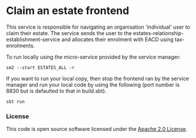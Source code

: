 # Claim an estate frontend

This service is responsible for navigating an organisation 'individual' user to claim their estate.
The service sends the user to the estates-relationship-establishment-service and allocates their enrolment with EACD using tax-enrolments.

To run locally using the micro-service provided by the service manager:
```
sm2 --start ESTATES_ALL -r
```

If you want to run your local copy, then stop the frontend ran by the service manager and run your local code by using the following (port number is 8830 but is defaulted to that in build.sbt).
```
sbt run
```

### License

This code is open source software licensed under the [Apache 2.0 License]("http://www.apache.org/licenses/LICENSE-2.0.html").

